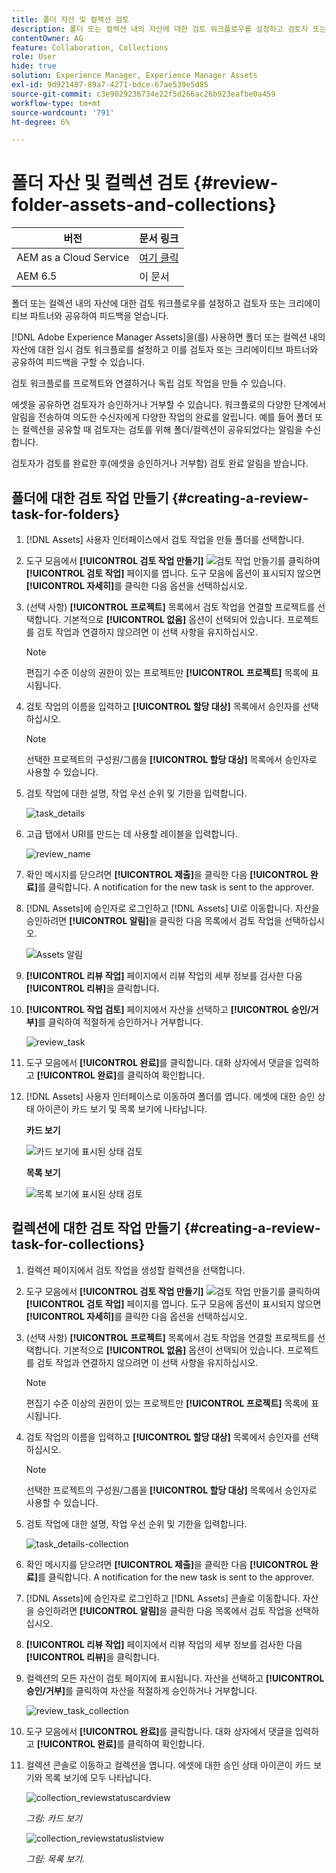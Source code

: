 ```yaml
---
title: 폴더 자산 및 컬렉션 검토
description: 폴더 또는 컬렉션 내의 자산에 대한 검토 워크플로우를 설정하고 검토자 또는 크리에이티브 파트너와 공유하여 피드백을 얻습니다.
contentOwner: AG
feature: Collaboration, Collections
role: User
hide: true
solution: Experience Manager, Experience Manager Assets
exl-id: 9d921487-89a7-4271-bdce-67ae539e5d85
source-git-commit: c3e9029236734e22f5d266ac26b923eafbe0a459
workflow-type: tm+mt
source-wordcount: '791'
ht-degree: 6%

---
```


# 폴더 자산 및 컬렉션 검토 {#review-folder-assets-and-collections}

| 버전 | 문서 링크 |
| -------- | ---------------------------- |
| AEM as a Cloud Service | [여기 클릭](https://experienceleague.adobe.com/docs/experience-manager-cloud-service/content/assets/manage/bulk-approval.html?lang=ko) |
| AEM 6.5 | 이 문서 |

폴더 또는 컬렉션 내의 자산에 대한 검토 워크플로우를 설정하고 검토자 또는 크리에이티브 파트너와 공유하여 피드백을 얻습니다.

[!DNL Adobe Experience Manager Assets]을(를) 사용하면 폴더 또는 컬렉션 내의 자산에 대한 임시 검토 워크플로를 설정하고 이를 검토자 또는 크리에이티브 파트너와 공유하여 피드백을 구할 수 있습니다.

검토 워크플로를 프로젝트와 연결하거나 독립 검토 작업을 만들 수 있습니다.

에셋을 공유하면 검토자가 승인하거나 거부할 수 있습니다. 워크플로의 다양한 단계에서 알림을 전송하여 의도한 수신자에게 다양한 작업의 완료를 알립니다. 예를 들어 폴더 또는 컬렉션을 공유할 때 검토자는 검토를 위해 폴더/컬렉션이 공유되었다는 알림을 수신합니다.

검토자가 검토를 완료한 후(에셋을 승인하거나 거부함) 검토 완료 알림을 받습니다.

## 폴더에 대한 검토 작업 만들기 {#creating-a-review-task-for-folders}

1. [!DNL Assets] 사용자 인터페이스에서 검토 작업을 만들 폴더를 선택합니다.
1. 도구 모음에서 **[!UICONTROL 검토 작업 만들기]** ![검토 작업 만들기](assets/do-not-localize/create-review-task.png)를 클릭하여 **[!UICONTROL 검토 작업]** 페이지를 엽니다. 도구 모음에 옵션이 표시되지 않으면 **[!UICONTROL 자세히]**&#x200B;를 클릭한 다음 옵션을 선택하십시오.

1. (선택 사항) **[!UICONTROL 프로젝트]** 목록에서 검토 작업을 연결할 프로젝트를 선택합니다. 기본적으로 **[!UICONTROL 없음]** 옵션이 선택되어 있습니다. 프로젝트를 검토 작업과 연결하지 않으려면 이 선택 사항을 유지하십시오.

   >[!NOTE]
   >
   >편집기 수준 이상의 권한이 있는 프로젝트만 **[!UICONTROL 프로젝트]** 목록에 표시됩니다.

1. 검토 작업의 이름을 입력하고 **[!UICONTROL 할당 대상]** 목록에서 승인자를 선택하십시오.

   >[!NOTE]
   >
   >선택한 프로젝트의 구성원/그룹을 **[!UICONTROL 할당 대상]** 목록에서 승인자로 사용할 수 있습니다.

1. 검토 작업에 대한 설명, 작업 우선 순위 및 기한을 입력합니다.

   ![task_details](assets/task_details.png)

1. 고급 탭에서 URI를 만드는 데 사용할 레이블을 입력합니다.

   ![review_name](assets/review_name.png)

1. 확인 메시지를 닫으려면 **[!UICONTROL 제출]**&#x200B;을 클릭한 다음 **[!UICONTROL 완료]**&#x200B;를 클릭합니다. A notification for the new task is sent to the approver.
1. [!DNL Assets]에 승인자로 로그인하고 [!DNL Assets] UI로 이동합니다. 자산을 승인하려면 **[!UICONTROL 알림]**&#x200B;을 클릭한 다음 목록에서 검토 작업을 선택하십시오.

   ![Assets 알림](assets/aemAssetsNotification.png)

1. **[!UICONTROL 리뷰 작업]** 페이지에서 리뷰 작업의 세부 정보를 검사한 다음 **[!UICONTROL 리뷰]**&#x200B;을 클릭합니다.
1. **[!UICONTROL 작업 검토]** 페이지에서 자산을 선택하고 **[!UICONTROL 승인/거부]**&#x200B;를 클릭하여 적절하게 승인하거나 거부합니다.

   ![review_task](assets/review_task.png)

1. 도구 모음에서 **[!UICONTROL 완료]**&#x200B;를 클릭합니다. 대화 상자에서 댓글을 입력하고 **[!UICONTROL 완료]**&#x200B;를 클릭하여 확인합니다.
1. [!DNL Assets] 사용자 인터페이스로 이동하여 폴더를 엽니다. 에셋에 대한 승인 상태 아이콘이 카드 보기 및 목록 보기에 나타납니다.

   **카드 보기**

   ![카드 보기에 표시된 상태 검토](assets/chlimage_1-404.png)

   **목록 보기**

   ![목록 보기에 표시된 상태 검토](assets/review_status_listview.png)

## 컬렉션에 대한 검토 작업 만들기 {#creating-a-review-task-for-collections}

1. 컬렉션 페이지에서 검토 작업을 생성할 컬렉션을 선택합니다.
1. 도구 모음에서 **[!UICONTROL 검토 작업 만들기]** ![검토 작업 만들기](assets/do-not-localize/create-review-task.png)를 클릭하여 **[!UICONTROL 검토 작업]** 페이지를 엽니다. 도구 모음에 옵션이 표시되지 않으면 **[!UICONTROL 자세히]**&#x200B;를 클릭한 다음 옵션을 선택하십시오.

1. (선택 사항) **[!UICONTROL 프로젝트]** 목록에서 검토 작업을 연결할 프로젝트를 선택합니다. 기본적으로 **[!UICONTROL 없음]** 옵션이 선택되어 있습니다. 프로젝트를 검토 작업과 연결하지 않으려면 이 선택 사항을 유지하십시오.

   >[!NOTE]
   >
   >편집기 수준 이상의 권한이 있는 프로젝트만 **[!UICONTROL 프로젝트]** 목록에 표시됩니다.

1. 검토 작업의 이름을 입력하고 **[!UICONTROL 할당 대상]** 목록에서 승인자를 선택하십시오.

   >[!NOTE]
   >
   >선택한 프로젝트의 구성원/그룹을 **[!UICONTROL 할당 대상]** 목록에서 승인자로 사용할 수 있습니다.

1. 검토 작업에 대한 설명, 작업 우선 순위 및 기한을 입력합니다.

   ![task_details-collection](assets/task_details-collection.png)

1. 확인 메시지를 닫으려면 **[!UICONTROL 제출]**&#x200B;을 클릭한 다음 **[!UICONTROL 완료]**&#x200B;를 클릭합니다. A notification for the new task is sent to the approver.
1. [!DNL Assets]에 승인자로 로그인하고 [!DNL Assets] 콘솔로 이동합니다. 자산을 승인하려면 **[!UICONTROL 알림]**&#x200B;을 클릭한 다음 목록에서 검토 작업을 선택하십시오.
1. **[!UICONTROL 리뷰 작업]** 페이지에서 리뷰 작업의 세부 정보를 검사한 다음 **[!UICONTROL 리뷰]**&#x200B;을 클릭합니다.
1. 컬렉션의 모든 자산이 검토 페이지에 표시됩니다. 자산을 선택하고 **[!UICONTROL 승인/거부]**&#x200B;를 클릭하여 자산을 적절하게 승인하거나 거부합니다.

   ![review_task_collection](assets/review_task_collection.png)

1. 도구 모음에서 **[!UICONTROL 완료]**&#x200B;를 클릭합니다. 대화 상자에서 댓글을 입력하고 **[!UICONTROL 완료]**&#x200B;를 클릭하여 확인합니다.
1. 컬렉션 콘솔로 이동하고 컬렉션을 엽니다. 에셋에 대한 승인 상태 아이콘이 카드 보기와 목록 보기에 모두 나타납니다.

   ![collection_reviewstatuscardview](assets/collection_reviewstatuscardview.png)

   *그림: 카드 보기*

   ![collection_reviewstatuslistview](assets/collection_reviewstatuslistview.png)

   *그림: 목록 보기.*

